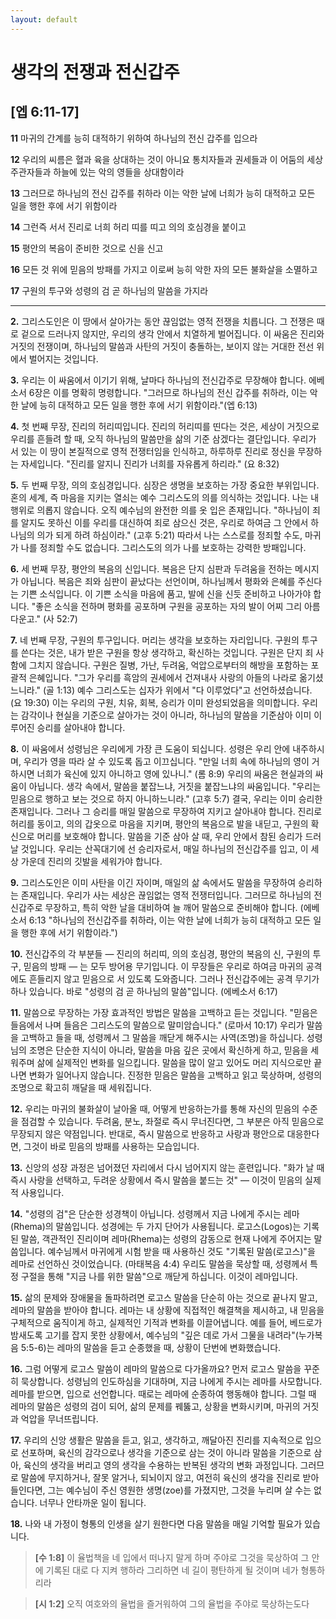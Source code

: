 ```yaml
---
layout: default
---
```


<link rel="stylesheet" href="/assets/css/saltnlight.css">

# 생각의 전쟁과 전신갑주

## [엡 6:11-17]

**11** 마귀의 간계를 능히 대적하기 위하여 하나님의 전신 갑주를 입으라

**12** 우리의 씨름은 혈과 육을 상대하는 것이 아니요 통치자들과 권세들과 이 어둠의 세상 주관자들과 하늘에 있는 악의 영들을 상대함이라

**13** 그러므로 하나님의 전신 갑주를 취하라 이는 악한 날에 너희가 능히 대적하고 모든 일을 행한 후에 서기 위함이라

**14** 그런즉 서서 진리로 너희 허리 띠를 띠고 의의 호심경을 붙이고

**15** 평안의 복음이 준비한 것으로 신을 신고

**16** 모든 것 위에 믿음의 방패를 가지고 이로써 능히 악한 자의 모든 불화살을 소멸하고

**17** 구원의 투구와 성령의 검 곧 하나님의 말씀을 가지라

---

**2.** 그리스도인은 이 땅에서 살아가는 동안 끊임없는 영적 전쟁을 치릅니다. 그 전쟁은 때로 겉으로 드러나지 않지만, 우리의 생각 안에서 치열하게 벌어집니다. 이 싸움은 진리와 거짓의 전쟁이며, 하나님의 말씀과 사탄의 거짓이 충돌하는, 보이지 않는 거대한 전선 위에서 벌어지는 것입니다.

**3.** 우리는 이 싸움에서 이기기 위해, 날마다 하나님의 전신갑주로 무장해야 합니다. 에베소서 6장은 이를 명확히 명령합니다. "그러므로 하나님의 전신 갑주를 취하라, 이는 악한 날에 능히 대적하고 모든 일을 행한 후에 서기 위함이라."(엡 6:13)

**4.** 첫 번째 무장, 진리의 허리띠입니다. 진리의 허리띠를 띤다는 것은, 세상이 거짓으로 우리를 흔들려 할 때, 오직 하나님의 말씀만을 삶의 기준 삼겠다는 결단입니다. 우리가 서 있는 이 땅이 본질적으로 영적 전쟁터임을 인식하고, 하루하루 진리로 정신을 무장하는 자세입니다. "진리를 알지니 진리가 너희를 자유롭게 하리라." (요 8:32)

**5.** 두 번째 무장, 의의 호심경입니다. 심장은 생명을 보호하는 가장 중요한 부위입니다. 혼의 세계, 즉 마음을 지키는 열쇠는 예수 그리스도의 의를 의식하는 것입니다. 나는 내 행위로 의롭지 않습니다. 오직 예수님의 완전한 의를 옷 입은 존재입니다. "하나님이 죄를 알지도 못하신 이를 우리를 대신하여 죄로 삼으신 것은, 우리로 하여금 그 안에서 하나님의 의가 되게 하려 하심이라." (고후 5:21) 따라서 나는 스스로를 정죄할 수도, 마귀가 나를 정죄할 수도 없습니다. 그리스도의 의가 나를 보호하는 강력한 방패입니다.

**6.** 세 번째 무장, 평안의 복음의 신입니다. 복음은 단지 심판과 두려움을 전하는 메시지가 아닙니다. 복음은 죄와 심판이 끝났다는 선언이며, 하나님께서 평화와 은혜를 주신다는 기쁜 소식입니다. 이 기쁜 소식을 마음에 품고, 발에 신을 신듯 준비하고 나아가야 합니다. "좋은 소식을 전하며 평화를 공포하며 구원을 공포하는 자의 발이 어찌 그리 아름다운고." (사 52:7)

**7.** 네 번째 무장, 구원의 투구입니다. 머리는 생각을 보호하는 자리입니다. 구원의 투구를 쓴다는 것은, 내가 받은 구원을 항상 생각하고, 확신하는 것입니다. 구원은 단지 죄 사함에 그치지 않습니다. 구원은 질병, 가난, 두려움, 억압으로부터의 해방을 포함하는 포괄적 은혜입니다. "그가 우리를 흑암의 권세에서 건져내사 사랑의 아들의 나라로 옮기셨느니라." (골 1:13) 예수 그리스도는 십자가 위에서 "다 이루었다"고 선언하셨습니다. (요 19:30) 이는 우리의 구원, 치유, 회복, 승리가 이미 완성되었음을 의미합니다. 우리는 감각이나 현실을 기준으로 살아가는 것이 아니라, 하나님의 말씀을 기준삼아 이미 이루어진 승리를 살아내야 합니다.

**8.** 이 싸움에서 성령님은 우리에게 가장 큰 도움이 되십니다. 성령은 우리 안에 내주하시며, 우리가 영을 따라 살 수 있도록 돕고 이끄십니다. "만일 너희 속에 하나님의 영이 거하시면 너희가 육신에 있지 아니하고 영에 있나니." (롬 8:9) 우리의 싸움은 현실과의 싸움이 아닙니다. 생각 속에서, 말씀을 붙잡느냐, 거짓을 붙잡느냐의 싸움입니다. "우리는 믿음으로 행하고 보는 것으로 하지 아니하느니라." (고후 5:7) 결국, 우리는 이미 승리한 존재입니다. 그러나 그 승리를 매일 말씀으로 무장하여 지키고 살아내야 합니다. 진리로 허리를 동이고, 의의 갑옷으로 마음을 지키며, 평안의 복음으로 발을 내딛고, 구원의 확신으로 머리를 보호해야 합니다. 말씀을 기준 삼아 살 때, 우리 안에서 참된 승리가 드러날 것입니다. 우리는 산꼭대기에 선 승리자로서, 매일 하나님의 전신갑주를 입고, 이 세상 가운데 진리의 깃발을 세워가야 합니다.

**9.** 그리스도인은 이미 사탄을 이긴 자이며, 매일의 삶 속에서도 말씀을 무장하여 승리하는 존재입니다. 우리가 사는 세상은 끊임없는 영적 전쟁터입니다. 그러므로 하나님의 전신갑주로 무장하고, 특히 악한 날을 대비하여 늘 깨어 말씀으로 준비해야 합니다. (에베소서 6:13 "하나님의 전신갑주를 취하라, 이는 악한 날에 너희가 능히 대적하고 모든 일을 행한 후에 서기 위함이라.")

**10.** 전신갑주의 각 부분들 — 진리의 허리띠, 의의 호심경, 평안의 복음의 신, 구원의 투구, 믿음의 방패 — 는 모두 방어용 무기입니다. 이 무장들은 우리로 하여금 마귀의 공격에도 흔들리지 않고 믿음으로 서 있도록 도와줍니다. 그러나 전신갑주에는 공격 무기가 하나 있습니다. 바로 "성령의 검 곧 하나님의 말씀"입니다. (에베소서 6:17)

**11.** 말씀으로 무장하는 가장 효과적인 방법은 말씀을 고백하고 듣는 것입니다. "믿음은 들음에서 나며 들음은 그리스도의 말씀으로 말미암습니다." (로마서 10:17) 우리가 말씀을 고백하고 들을 때, 성령께서 그 말씀을 깨닫게 해주시는 사역(조명)을 하십니다. 성령님의 조명은 단순한 지식이 아니라, 말씀을 마음 깊은 곳에서 확신하게 하고, 믿음을 세워주며 삶에 실제적인 변화를 일으킵니다. 말씀을 많이 알고 있어도 머리 지식으로만 끝나면 변화가 일어나지 않습니다. 진정한 믿음은 말씀을 고백하고 읽고 묵상하며, 성령의 조명으로 확고히 깨달을 때 세워집니다.

**12.** 우리는 마귀의 불화살이 날아올 때, 어떻게 반응하는가를 통해 자신의 믿음의 수준을 점검할 수 있습니다. 두려움, 분노, 좌절로 즉시 무너진다면, 그 부분은 아직 믿음으로 무장되지 않은 약점입니다. 반대로, 즉시 말씀으로 반응하고 사랑과 평안으로 대응한다면, 그것이 바로 믿음의 방패를 사용하는 모습입니다.

**13.** 신앙의 성장 과정은 넘어졌던 자리에서 다시 넘어지지 않는 훈련입니다. "화가 날 때 즉시 사랑을 선택하고, 두려운 상황에서 즉시 말씀을 붙드는 것" — 이것이 믿음의 실제적 사용입니다.

**14.** "성령의 검"은 단순한 성경책이 아닙니다. 성령께서 지금 나에게 주시는 레마(Rhema)의 말씀입니다. 성경에는 두 가지 단어가 사용됩니다. 로고스(Logos)는 기록된 말씀, 객관적인 진리이며 레마(Rhema)는 성령의 감동으로 현재 나에게 주어지는 말씀입니다. 예수님께서 마귀에게 시험 받을 때 사용하신 것도 "기록된 말씀(로고스)"을 레마로 선언하신 것이었습니다. (마태복음 4:4) 우리도 말씀을 묵상할 때, 성령께서 특정 구절을 통해 "지금 나를 위한 말씀"으로 깨닫게 하십니다. 이것이 레마입니다.

**15.** 삶의 문제와 장애물을 돌파하려면 로고스 말씀을 단순히 아는 것으로 끝나지 말고, 레마의 말씀을 받아야 합니다. 레마는 내 상황에 직접적인 해결책을 제시하고, 내 믿음을 구체적으로 움직이게 하고, 실제적인 기적과 변화를 이끌어냅니다. 예를 들어, 베드로가 밤새도록 고기를 잡지 못한 상황에서, 예수님의 "깊은 데로 가서 그물을 내려라"(누가복음 5:5-6)는 레마의 말씀을 듣고 순종했을 때, 상황이 단번에 변화했습니다.

**16.** 그럼 어떻게 로고스 말씀이 레마의 말씀으로 다가올까요? 먼저 로고스 말씀을 꾸준히 묵상합니다. 성령님의 인도하심을 기대하며, 지금 나에게 주시는 레마를 사모합니다. 레마를 받으면, 입으로 선언합니다. 때로는 레마에 순종하여 행동해야 합니다. 그럴 때 레마의 말씀은 성령의 검이 되어, 삶의 문제를 꿰뚫고, 상황을 변화시키며, 마귀의 거짓과 억압을 무너뜨립니다.

**17.** 우리의 신앙 생활은 말씀을 듣고, 읽고, 생각하고, 깨달아진 진리를 지속적으로 입으로 선포하며, 육신의 감각으로나 생각을 기준으로 삼는 것이 아니라 말씀을 기준으로 삼아, 육신의 생각을 버리고 영의 생각을 수용하는 반복된 생각의 변화 과정입니다. 그러므로 말씀에 무지하거나, 잘못 알거나, 되뇌이지 않고, 여전히 육신의 생각을 진리로 받아들인다면, 그는 예수님이 주신 영원한 생명(zoe)를 가졌지만, 그것을 누리며 살 수는 없습니다. 너무나 안타까운 일이 됩니다.

**18.** 나와 내 가정이 형통의 인생을 살기 원한다면 다음 말씀을 매일 기억할 필요가 있습니다.

> **[수 1:8]** 이 율법책을 네 입에서 떠나지 말게 하며 주야로 그것을 묵상하여 그 안에 기록된 대로 다 지켜 행하라 그리하면 네 길이 평탄하게 될 것이며 네가 형통하리라

> **[시 1:2]** 오직 여호와의 율법을 즐거워하여 그의 율법을 주야로 묵상하는도다
